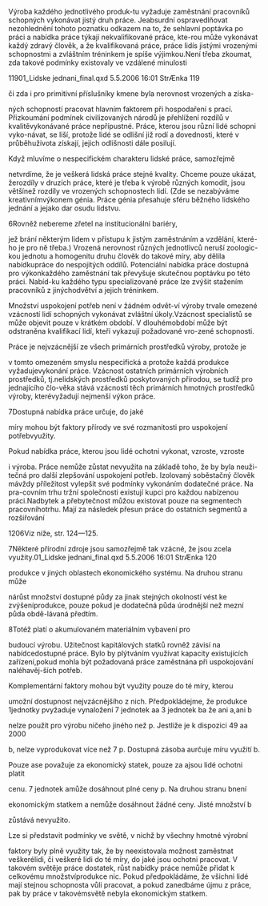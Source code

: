 
Výroba každého jednotlivého produk-tu vyžaduje zaměstnání pracovníků schopných vykonávat jistý druh práce. Jeabsurdní ospravedlňovat nezohlednění tohoto poznatku odkazem na to, že sehlavní poptávka po práci a nabídka práce týkají nekvalifikované práce, kte-rou může vykonávat každý zdravý člověk, a že kvalifikovaná práce, práce lidís jistými vrozenými schopnostmi a zvláštním tréninkem je spíše výjimkou.Není třeba zkoumat, zda takové podmínky existovaly ve vzdálené minulosti

11901_Lidske jednani_final.qxd 5.5.2006 16:01 StrÆnka 119

či zda i pro primitivní příslušníky kmene byla nerovnost vrozených a získa-

ných schopností pracovat hlavním faktorem při hospodaření s prací. Přizkoumání podmínek civilizovaných národů je přehlížení rozdílů v kvalitěvykonávané práce nepřípustné. Práce, kterou jsou různí lidé schopni vyko-návat, se liší, protože lidé se odlišní již rodí a dovednosti, které v průběhuživota získají, jejich odlišnosti dále posilují.

Když mluvíme o nespecifickém charakteru lidské práce, samozřejmě

netvrdíme, že je veškerá lidská práce stejné kvality. Chceme pouze ukázat, žerozdíly v druzích práce, které je třeba k výrobě různých komodit, jsou většínež rozdíly ve vrozených schopnostech lidí. (Zde se nezabýváme kreativnímvýkonem génia. Práce génia přesahuje sféru běžného lidského jednání a jejako dar osudu lidstvu.

6Rovněž nebereme zřetel na institucionální bariéry,

jež brání některým lidem v přístupu k jistým zaměstnáním a vzdělání, které-ho je pro ně třeba.) Vrozená nerovnost různých jednotlivců neruší zoologic-kou jednotu a homogenitu druhu člověk do takové míry, aby dělila nabídkupráce do nespojitých oddílů. Potenciální nabídka práce dostupná pro výkonkaždého zaměstnání tak převyšuje skutečnou poptávku po této práci. Nabíd-ku každého typu specializované práce lze zvýšit stažením pracovníků z jinýchodvětví a jejich tréninkem.

Množství uspokojení potřeb není v žádném odvět-ví výroby trvale omezené vzácností lidí schopných vykonávat zvláštní úkoly.Vzácnost specialistů se může objevit pouze v krátkém období. V dlouhémobdobí může být odstraněna kvalifikací lidí, kteří vykazují požadované vro-zené schopnosti.

Práce je nejvzácnější ze všech primárních prostředků výroby, protože je

v tomto omezeném smyslu nespecifická a protože každá produkce vyžadujevykonání práce. Vzácnost ostatních primárních výrobních prostředků, tj.nelidských prostředků poskytovaných přírodou, se tudíž pro jednajícího člo-věka stává vzácností těch primárních hmotných prostředků výroby, kterévyžadují nejmenší výkon práce.

7Dostupná nabídka práce určuje, do jaké

míry mohou být faktory přírody ve své rozmanitosti pro uspokojení potřebvyužity.

Pokud nabídka práce, kterou jsou lidé ochotni vykonat, vzroste, vzroste

i výroba. Práce nemůže zůstat nevyužita na základě toho, že by byla neuži-tečná pro další zlepšování uspokojení potřeb. Izolovaný soběstačný člověk mávždy příležitost vylepšit své podmínky vykonáním dodatečné práce. Na pra-covním trhu tržní společnosti existují kupci pro každou nabízenou práci.Nadbytek a přebytečnost můžou existovat pouze na segmentech pracovníhotrhu. Mají za následek přesun práce do ostatních segmentů a rozšiřování

1206Viz níže, str. 124—125.

7Některé přírodní zdroje jsou samozřejmě tak vzácné, že jsou zcela využity.01_Lidske jednani_final.qxd 5.5.2006 16:01 StrÆnka 120

produkce v jiných oblastech ekonomického systému. Na druhou stranu může

nárůst množství dostupné půdy za jinak stejných okolností vést ke zvýšeníprodukce, pouze pokud je dodatečná půda úrodnější než mezní půda obdě-lávaná předtím.

8Totéž platí o akumulovaném materiálním vybavení pro

budoucí výrobu. Užitečnost kapitálových statků rovněž závisí na nabídcedostupné práce. Bylo by plýtváním využívat kapacity existujících zařízení,pokud mohla být požadovaná práce zaměstnána při uspokojování naléhavěj-ších potřeb.

Komplementární faktory mohou být využity pouze do té míry, kterou

umožní dostupnost nejvzácnějšího z nich. Předpokládejme, že produkce 1jednotky pvyžaduje vynaložení 7 jednotek aa 3 jednotek ba že ani a,ani b

nelze použít pro výrobu ničeho jiného než p. Jestliže je k dispozici 49 aa 2000

b, nelze vyprodukovat více než 7 p. Dostupná zásoba aurčuje míru využití b.

Pouze ase považuje za ekonomický statek, pouze za ajsou lidé ochotni platit

cenu. 7 jednotek amůže dosáhnout plné ceny p. Na druhou stranu bnení

ekonomickým statkem a nemůže dosáhnout žádné ceny. Jisté množství b

zůstává nevyužito.

Lze si představit podmínky ve světě, v nichž by všechny hmotné výrobní

faktory byly plně využity tak, že by neexistovala možnost zaměstnat veškerélidi, či veškeré lidi do té míry, do jaké jsou ochotni pracovat. V takovém světěje práce dostatek, růst nabídky práce nemůže přidat k celkovému množstvíprodukce nic. Pokud předpokládáme, že všichni lidé mají stejnou schopnosta vůli pracovat, a pokud zanedbáme újmu z práce, pak by práce v takovémsvětě nebyla ekonomickým statkem.
